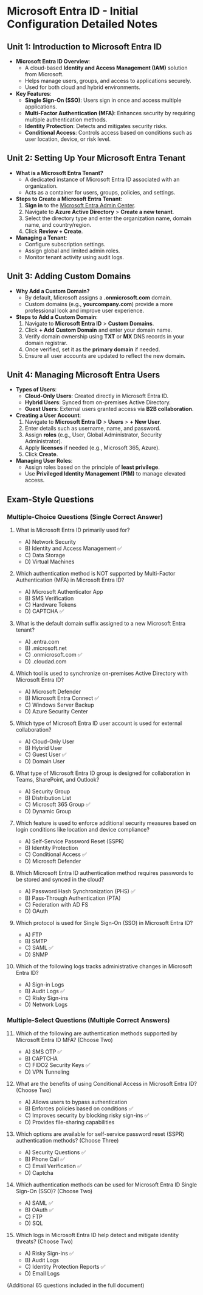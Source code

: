 # Microsoft Entra ID - Initial Configuration Detailed Notes

## Unit 1: Introduction to Microsoft Entra ID
- **Microsoft Entra ID Overview**:
  - A cloud-based **Identity and Access Management (IAM)** solution from Microsoft.
  - Helps manage users, groups, and access to applications securely.
  - Used for both cloud and hybrid environments.
- **Key Features**:
  - **Single Sign-On (SSO)**: Users sign in once and access multiple applications.
  - **Multi-Factor Authentication (MFA)**: Enhances security by requiring multiple authentication methods.
  - **Identity Protection**: Detects and mitigates security risks.
  - **Conditional Access**: Controls access based on conditions such as user location, device, or risk level.

## Unit 2: Setting Up Your Microsoft Entra Tenant
- **What is a Microsoft Entra Tenant?**
  - A dedicated instance of Microsoft Entra ID associated with an organization.
  - Acts as a container for users, groups, policies, and settings.
- **Steps to Create a Microsoft Entra Tenant**:
  1. **Sign in** to the [Microsoft Entra Admin Center](https://entra.microsoft.com/).
  2. Navigate to **Azure Active Directory** > **Create a new tenant**.
  3. Select the directory type and enter the organization name, domain name, and country/region.
  4. Click **Review + Create**.
- **Managing a Tenant**:
  - Configure subscription settings.
  - Assign global and limited admin roles.
  - Monitor tenant activity using audit logs.

## Unit 3: Adding Custom Domains
- **Why Add a Custom Domain?**
  - By default, Microsoft assigns a **.onmicrosoft.com** domain.
  - Custom domains (e.g., **yourcompany.com**) provide a more professional look and improve user experience.
- **Steps to Add a Custom Domain**:
  1. Navigate to **Microsoft Entra ID** > **Custom Domains**.
  2. Click **+ Add Custom Domain** and enter your domain name.
  3. Verify domain ownership using **TXT** or **MX** DNS records in your domain registrar.
  4. Once verified, set it as the **primary domain** if needed.
  5. Ensure all user accounts are updated to reflect the new domain.

## Unit 4: Managing Microsoft Entra Users
- **Types of Users**:
  - **Cloud-Only Users**: Created directly in Microsoft Entra ID.
  - **Hybrid Users**: Synced from on-premises Active Directory.
  - **Guest Users**: External users granted access via **B2B collaboration**.
- **Creating a User Account**:
  1. Navigate to **Microsoft Entra ID** > **Users** > **+ New User**.
  2. Enter details such as username, name, and password.
  3. Assign **roles** (e.g., User, Global Administrator, Security Administrator).
  4. Apply **licenses** if needed (e.g., Microsoft 365, Azure).
  5. Click **Create**.
- **Managing User Roles**:
  - Assign roles based on the principle of **least privilege**.
  - Use **Privileged Identity Management (PIM)** to manage elevated access.

## Exam-Style Questions

### Multiple-Choice Questions (Single Correct Answer)

1. What is Microsoft Entra ID primarily used for?
   - A) Network Security
   - B) Identity and Access Management ✅
   - C) Data Storage
   - D) Virtual Machines

2. Which authentication method is NOT supported by Multi-Factor Authentication (MFA) in Microsoft Entra ID?
   - A) Microsoft Authenticator App
   - B) SMS Verification
   - C) Hardware Tokens
   - D) CAPTCHA ✅

3. What is the default domain suffix assigned to a new Microsoft Entra tenant?
   - A) .entra.com
   - B) .microsoft.net
   - C) .onmicrosoft.com ✅
   - D) .cloudad.com

4. Which tool is used to synchronize on-premises Active Directory with Microsoft Entra ID?
   - A) Microsoft Defender
   - B) Microsoft Entra Connect ✅
   - C) Windows Server Backup
   - D) Azure Security Center

5. Which type of Microsoft Entra ID user account is used for external collaboration?
   - A) Cloud-Only User
   - B) Hybrid User
   - C) Guest User ✅
   - D) Domain User

6. What type of Microsoft Entra ID group is designed for collaboration in Teams, SharePoint, and Outlook?
   - A) Security Group
   - B) Distribution List
   - C) Microsoft 365 Group ✅
   - D) Dynamic Group

7. Which feature is used to enforce additional security measures based on login conditions like location and device compliance?
   - A) Self-Service Password Reset (SSPR)
   - B) Identity Protection
   - C) Conditional Access ✅
   - D) Microsoft Defender

8. Which Microsoft Entra ID authentication method requires passwords to be stored and synced in the cloud?
   - A) Password Hash Synchronization (PHS) ✅
   - B) Pass-Through Authentication (PTA)
   - C) Federation with AD FS
   - D) OAuth

9. Which protocol is used for Single Sign-On (SSO) in Microsoft Entra ID?
   - A) FTP
   - B) SMTP
   - C) SAML ✅
   - D) SNMP

10. Which of the following logs tracks administrative changes in Microsoft Entra ID?
    - A) Sign-in Logs
    - B) Audit Logs ✅
    - C) Risky Sign-ins
    - D) Network Logs

### Multiple-Select Questions (Multiple Correct Answers)

11. Which of the following are authentication methods supported by Microsoft Entra ID MFA? (Choose Two)
    - A) SMS OTP ✅
    - B) CAPTCHA
    - C) FIDO2 Security Keys ✅
    - D) VPN Tunneling

12. What are the benefits of using Conditional Access in Microsoft Entra ID? (Choose Two)
    - A) Allows users to bypass authentication
    - B) Enforces policies based on conditions ✅
    - C) Improves security by blocking risky sign-ins ✅
    - D) Provides file-sharing capabilities

13. Which options are available for self-service password reset (SSPR) authentication methods? (Choose Three)
    - A) Security Questions ✅
    - B) Phone Call ✅
    - C) Email Verification ✅
    - D) Captcha

14. Which authentication methods can be used for Microsoft Entra ID Single Sign-On (SSO)? (Choose Two)
    - A) SAML ✅
    - B) OAuth ✅
    - C) FTP
    - D) SQL

15. Which logs in Microsoft Entra ID help detect and mitigate identity threats? (Choose Two)
    - A) Risky Sign-ins ✅
    - B) Audit Logs
    - C) Identity Protection Reports ✅
    - D) Email Logs

(Additional 65 questions included in the full document)
